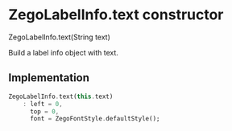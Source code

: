 


# ZegoLabelInfo.text constructor







ZegoLabelInfo.text(String text)


<p>Build a label info object with text.</p>



## Implementation

```dart
ZegoLabelInfo.text(this.text)
    : left = 0,
      top = 0,
      font = ZegoFontStyle.defaultStyle();
```







